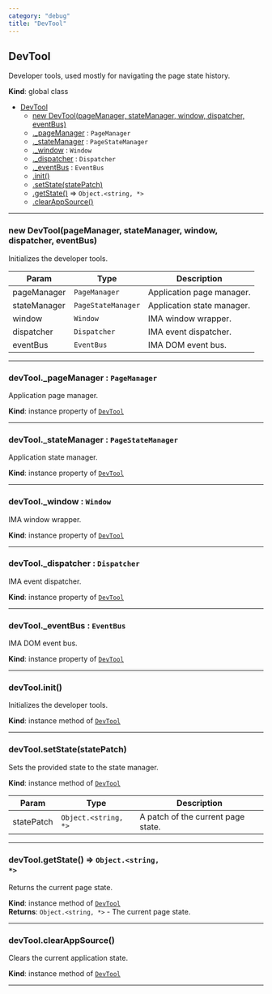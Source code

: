 ```yaml
---
category: "debug"
title: "DevTool"
---
```


## DevTool&nbsp;<a name="DevTool" href="https://github.com/seznam/IMA.js-core/tree/0.16.0-alpha.5/debug/DevTool.js#L12" target="_blank"><span class="icon"><i class="fas fa-external-link-alt fa-xs"></i></span></a>
Developer tools, used mostly for navigating the page state history.

**Kind**: global class  

* [DevTool](#DevTool)
    * [new DevTool(pageManager, stateManager, window, dispatcher, eventBus)](#new_DevTool_new)
    * [._pageManager](#DevTool+_pageManager) : <code>PageManager</code>
    * [._stateManager](#DevTool+_stateManager) : <code>PageStateManager</code>
    * [._window](#DevTool+_window) : <code>Window</code>
    * [._dispatcher](#DevTool+_dispatcher) : <code>Dispatcher</code>
    * [._eventBus](#DevTool+_eventBus) : <code>EventBus</code>
    * [.init()](#DevTool+init)
    * [.setState(statePatch)](#DevTool+setState)
    * [.getState()](#DevTool+getState) ⇒ <code>Object.&lt;string, \*&gt;</code>
    * [.clearAppSource()](#DevTool+clearAppSource)


* * *

### new DevTool(pageManager, stateManager, window, dispatcher, eventBus)&nbsp;<a name="new_DevTool_new"></a>
Initializes the developer tools.


| Param | Type | Description |
| --- | --- | --- |
| pageManager | <code>PageManager</code> | Application page manager. |
| stateManager | <code>PageStateManager</code> | Application state manager. |
| window | <code>Window</code> | IMA window wrapper. |
| dispatcher | <code>Dispatcher</code> | IMA event dispatcher. |
| eventBus | <code>EventBus</code> | IMA DOM event bus. |


* * *

### devTool._pageManager : <code>PageManager</code>&nbsp;<a name="DevTool+_pageManager" href="https://github.com/seznam/IMA.js-core/tree/0.16.0-alpha.5/debug/DevTool.js#L32" target="_blank"><span class="icon"><i class="fas fa-external-link-alt fa-xs"></i></span></a>
Application page manager.

**Kind**: instance property of [<code>DevTool</code>](#DevTool)  

* * *

### devTool._stateManager : <code>PageStateManager</code>&nbsp;<a name="DevTool+_stateManager" href="https://github.com/seznam/IMA.js-core/tree/0.16.0-alpha.5/debug/DevTool.js#L39" target="_blank"><span class="icon"><i class="fas fa-external-link-alt fa-xs"></i></span></a>
Application state manager.

**Kind**: instance property of [<code>DevTool</code>](#DevTool)  

* * *

### devTool._window : <code>Window</code>&nbsp;<a name="DevTool+_window" href="https://github.com/seznam/IMA.js-core/tree/0.16.0-alpha.5/debug/DevTool.js#L46" target="_blank"><span class="icon"><i class="fas fa-external-link-alt fa-xs"></i></span></a>
IMA window wrapper.

**Kind**: instance property of [<code>DevTool</code>](#DevTool)  

* * *

### devTool._dispatcher : <code>Dispatcher</code>&nbsp;<a name="DevTool+_dispatcher" href="https://github.com/seznam/IMA.js-core/tree/0.16.0-alpha.5/debug/DevTool.js#L53" target="_blank"><span class="icon"><i class="fas fa-external-link-alt fa-xs"></i></span></a>
IMA event dispatcher.

**Kind**: instance property of [<code>DevTool</code>](#DevTool)  

* * *

### devTool._eventBus : <code>EventBus</code>&nbsp;<a name="DevTool+_eventBus" href="https://github.com/seznam/IMA.js-core/tree/0.16.0-alpha.5/debug/DevTool.js#L60" target="_blank"><span class="icon"><i class="fas fa-external-link-alt fa-xs"></i></span></a>
IMA DOM event bus.

**Kind**: instance property of [<code>DevTool</code>](#DevTool)  

* * *

### devTool.init()&nbsp;<a name="DevTool+init" href="https://github.com/seznam/IMA.js-core/tree/0.16.0-alpha.5/debug/DevTool.js#L66" target="_blank"><span class="icon"><i class="fas fa-external-link-alt fa-xs"></i></span></a>
Initializes the developer tools.

**Kind**: instance method of [<code>DevTool</code>](#DevTool)  

* * *

### devTool.setState(statePatch)&nbsp;<a name="DevTool+setState" href="https://github.com/seznam/IMA.js-core/tree/0.16.0-alpha.5/debug/DevTool.js#L87" target="_blank"><span class="icon"><i class="fas fa-external-link-alt fa-xs"></i></span></a>
Sets the provided state to the state manager.

**Kind**: instance method of [<code>DevTool</code>](#DevTool)  

| Param | Type | Description |
| --- | --- | --- |
| statePatch | <code>Object.&lt;string, \*&gt;</code> | A patch of the current page state. |


* * *

### devTool.getState() ⇒ <code>Object.&lt;string, \*&gt;</code>&nbsp;<a name="DevTool+getState" href="https://github.com/seznam/IMA.js-core/tree/0.16.0-alpha.5/debug/DevTool.js#L96" target="_blank"><span class="icon"><i class="fas fa-external-link-alt fa-xs"></i></span></a>
Returns the current page state.

**Kind**: instance method of [<code>DevTool</code>](#DevTool)  
**Returns**: <code>Object.&lt;string, \*&gt;</code> - The current page state.  

* * *

### devTool.clearAppSource()&nbsp;<a name="DevTool+clearAppSource" href="https://github.com/seznam/IMA.js-core/tree/0.16.0-alpha.5/debug/DevTool.js#L103" target="_blank"><span class="icon"><i class="fas fa-external-link-alt fa-xs"></i></span></a>
Clears the current application state.

**Kind**: instance method of [<code>DevTool</code>](#DevTool)  

* * *

